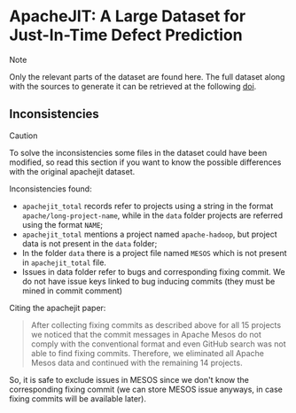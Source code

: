 # ApacheJIT: A Large Dataset for Just-In-Time Defect Prediction

> [!NOTE]
> Only the relevant parts of the dataset are found here. The full dataset along with the sources to generate it can be retrieved at the following [doi](https://dl.acm.org/doi/10.1145/3524842.3527996).

## Inconsistencies

> [!CAUTION]
> To solve the inconsistencies some files in the dataset could have been modified, so read this section if you want to know the possible differences with the original apachejit dataset.

Inconsistencies found:

- `apachejit_total` records refer to projects using a string in the format `apache/long-project-name`, while in the `data` folder projects are referred using the format `NAME`;
- `apachejit_total` mentions a project named `apache-hadoop`, but project data is not present in the `data` folder;
- In the folder `data` there is a project file named `MESOS` which is not present in `apachejit_total` file.
- Issues in data folder refer to bugs and corresponding fixing commit. We do not have issue keys linked to bug inducing commits (they must be mined in commit comment)

Citing the apachejit paper:
> After collecting fixing commits as described above for all 15
> projects we noticed that the commit messages in Apache Mesos do
> not comply with the conventional format and even GitHub search
> was not able to find fixing commits. Therefore, we eliminated all
> Apache Mesos data and continued with the remaining 14 projects.

So, it is safe to exclude issues in MESOS since we don't know the corresponding fixing commit (we can store MESOS issue anyways, in case fixing commits will be available later).